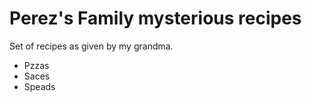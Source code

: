 # Perez's Family mysterious recipes

Set of recipes as given by my grandma.

* Pzzas 
* Saces 
* Speads